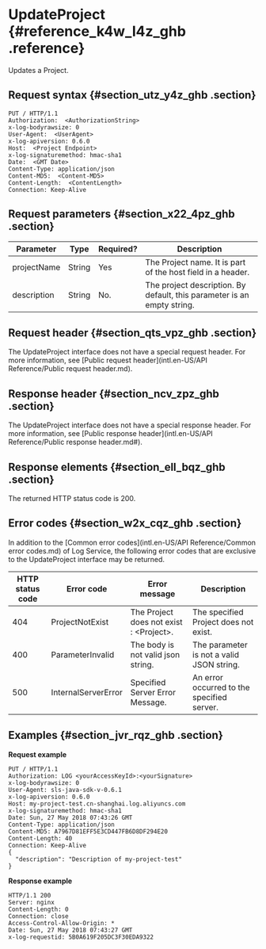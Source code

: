 # UpdateProject {#reference_k4w_l4z_ghb .reference}

Updates a Project.

## Request syntax {#section_utz_y4z_ghb .section}

```
PUT / HTTP/1.1 
Authorization:  <AuthorizationString>
x-log-bodyrawsize: 0 
User-Agent:  <UserAgent>
x-log-apiversion: 0.6.0 
Host:  <Project Endpoint>
x-log-signaturemethod: hmac-sha1 
Date:  <GMT Date>
Content-Type: application/json 
Content-MD5:  <Content-MD5>
Content-Length:  <ContentLength>
Connection: Keep-Alive
```

## Request parameters {#section_x22_4pz_ghb .section}

|Parameter|Type|Required?|Description|
|---------|----|---------|-----------|
|projectName|String|Yes|The Project name. It is part of the host field in a header.|
|description|String|No.|The project description. By default, this parameter is an empty string.|

## Request header {#section_qts_vpz_ghb .section}

The UpdateProject interface does not have a special request header. For more information, see [Public request header](intl.en-US/API Reference/Public request header.md).

## Response header {#section_ncv_zpz_ghb .section}

The UpdateProject interface does not have a special response header. For more information, see [Public response header](intl.en-US/API Reference/Public response header.md#).

## Response elements {#section_ell_bqz_ghb .section}

The returned HTTP status code is 200.

## Error codes {#section_w2x_cqz_ghb .section}

In addition to the [Common error codes](intl.en-US/API Reference/Common error codes.md) of Log Service, the following error codes that are exclusive to the UpdateProject interface may be returned.

|HTTP status code|Error code|Error message|Description|
|----------------|----------|-------------|-----------|
|404|ProjectNotExist|The Project does not exist : <Project\>.|The specified Project does not exist.|
|400|ParameterInvalid|The body is not valid json string.|The parameter is not a valid JSON string.|
|500|InternalServerError|Specified Server Error Message.|An error occurred to the specified server.|

## Examples {#section_jvr_rqz_ghb .section}

**Request example** 

```
PUT / HTTP/1.1 
Authorization: LOG <yourAccessKeyId>:<yourSignature> 
x-log-bodyrawsize: 0 
User-Agent: sls-java-sdk-v-0.6.1 
x-log-apiversion: 0.6.0 
Host: my-project-test.cn-shanghai.log.aliyuncs.com 
x-log-signaturemethod: hmac-sha1 
Date: Sun, 27 May 2018 07:43:26 GMT 
Content-Type: application/json 
Content-MD5: A7967D81EFF5E3CD447FB6D8DF294E20 
Content-Length: 40 
Connection: Keep-Alive 
{ 
  "description": "Description of my-project-test" 
}
```

**Response example** 

```
HTTP/1.1 200 
Server: nginx 
Content-Length: 0 
Connection: close 
Access-Control-Allow-Origin: * 
Date: Sun, 27 May 2018 07:43:27 GMT 
x-log-requestid: 5B0A619F205DC3F30EDA9322
```

